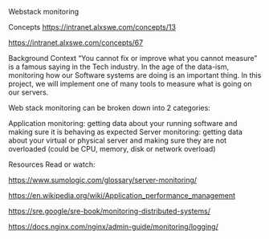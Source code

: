 Webstack monitoring

Concepts
https://intranet.alxswe.com/concepts/13

https://intranet.alxswe.com/concepts/67


Background Context
“You cannot fix or improve what you cannot measure” is a famous saying in the Tech industry. In the age of the data-ism, monitoring how our Software systems are doing is an important thing. In this project, we will implement one of many tools to measure what is going on our servers.

Web stack monitoring can be broken down into 2 categories:

Application monitoring: getting data about your running software and making sure it is behaving as expected
Server monitoring: getting data about your virtual or physical server and making sure they are not overloaded (could be CPU, memory, disk or network overload)


Resources
Read or watch:

https://www.sumologic.com/glossary/server-monitoring/

https://en.wikipedia.org/wiki/Application_performance_management

https://sre.google/sre-book/monitoring-distributed-systems/

https://docs.nginx.com/nginx/admin-guide/monitoring/logging/
